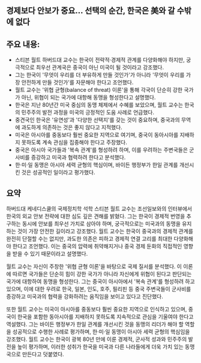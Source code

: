## 경제보다 안보가 중요… 선택의 순간, 한국은 美와 갈 수밖에 없다

## 주요 내용:
*   스티븐 월트 하버드대 교수는 한국이 전략적·경제적 관계를 다양화해야 하지만, 궁극적으로 최우선 관계국은 중국이 아닌 미국이 될 것이라고 강조했다.
*   그는 한국이 '무엇이 우리를 더 부유하게 만들 것인가'가 아니라 '무엇이 우리를 가장 안전하게 만들 것인가'를 자문해야 한다고 조언했다.
*   월트 교수는 '위협 균형(balance of threat) 이론'을 통해 각국이 단순히 강한 국가가 아닌, 위협이 되는 국가에 대항해 동맹을 형성한다고 설명했다.
*   한국은 지난 80년간 미국 중심의 동맹 체제에서 수혜를 보았으며, 월트 교수는 한국의 민주주의 발전 과정을 미국의 긍정적인 도움 사례로 언급했다.
*   중견국인 한국은 '유연성'과 '다양한 선택지'를 갖는 것이 중요하며, 중국과의 무역에 과도하게 의존하는 것은 좋지 않다고 지적했다.
*   미국은 아시아를 중동보다 훨씬 중요한 지역으로 여기며, 중국이 동아시아를 지배하지 못하도록 계속 관심을 집중해야 한다고 주장했다.
*   중국은 아시아 국가들과 '복속 관계'를 형성하려 하며, 이를 우려하는 주변국들은 군사비를 증강하고 미국과 협력하려 한다고 분석했다.
*   한·미·일 동맹은 아시아 세력 균형의 핵심이며, 바이든 행정부가 한일 관계를 개선시킨 것은 성공적인 일이라고 평가했다.

## 요약

하버드대 케네디스쿨의 국제정치학 석학 스티븐 월트 교수는 조선일보와의 인터뷰에서 한국의 외교 안보 전략에 대한 심도 깊은 견해를 밝혔다. 그는 한국이 경제적 번영을 추구하는 동시에 안보를 최우선 가치로 삼아야 하며, 궁극적으로는 미국과의 동맹을 유지하는 것이 가장 안전한 길이라고 강조했다. 월트 교수는 한국이 중국과의 경제적 관계를 완전히 단절할 수는 없지만, 과도한 의존은 피하고 경제적 연결 고리를 최대한 다양화해야 한다고 조언했다. 이는 중국의 압력에 취약해지거나 중국 경제 둔화의 직접적인 영향을 받을 수 있기 때문이라고 설명했다.

월트 교수는 자신이 주창한 '위협 균형 이론'을 바탕으로 국제 질서를 분석했다. 이 이론에 따르면 국가들은 단순히 힘이 강한 국가가 아니라 자신에게 위협이 된다고 판단되는 국가에 대항하여 동맹을 형성한다. 그는 중국이 아시아에서 '복속 관계'를 형성하려 하고 있으며, 이에 대한 우려로 한국, 일본, 인도, 호주, 필리핀 등 중국 주변국들이 군사비를 증강하고 미국과의 협력을 강화하려는 움직임을 보이고 있다고 진단했다.

또한 월트 교수는 미국이 아시아를 중동보다 훨씬 중요한 지역으로 인식하고 있으며, 중국이 한국을 포함한 동아시아를 지배하지 못하도록 지속적으로 관심을 기울여야 한다고 역설했다. 그는 바이든 행정부가 한일 관계를 개선시킨 것을 동맹의 리더가 해야 할 역할을 성공적으로 수행한 사례로 평가하며, 한·미·일 동맹이 아시아 세력 균형의 핵심임을 강조했다. 월트 교수는 한국이 광복 80년 만에 이룬 경제적, 군사적 성과와 민주주의 발전을 높이 평가하며, 이러한 성취가 한국을 미국과 다른 나라들에게 더욱 가치 있는 동맹국으로 만든다고 덧붙였다.